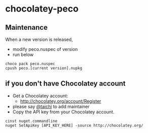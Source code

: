 chocolatey-peco
===============

## Maintenance

When a new version is released,

* modify peco.nuspec of version
* run below

```
choco pack peco.nuspec
cpush peco.[current version].nupkg
```


## if you don't have Chocolatey account
* Get a Chocolatey account:
    * http://chocolatey.org/account/Register
* please say [@taichi](https://twitter.com/ryushi) to add maintainer
* Copy the API key from your Chocolatey account.

```
cinst nuget.commandline
nuget SetApiKey [API_KEY_HERE] -source http://chocolatey.org/
```
